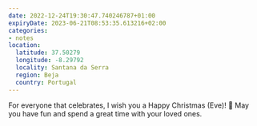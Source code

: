```yaml
---
date: 2022-12-24T19:30:47.740246787+01:00
expiryDate: 2023-06-21T08:53:35.613216+02:00
categories:
- notes
location:
  latitude: 37.50279
  longitude: -8.29792
  locality: Santana da Serra
  region: Beja
  country: Portugal
---
```


For everyone that celebrates, I wish you a Happy Christmas (Eve)! 🎄 May you have fun and spend a great time with your loved ones.

